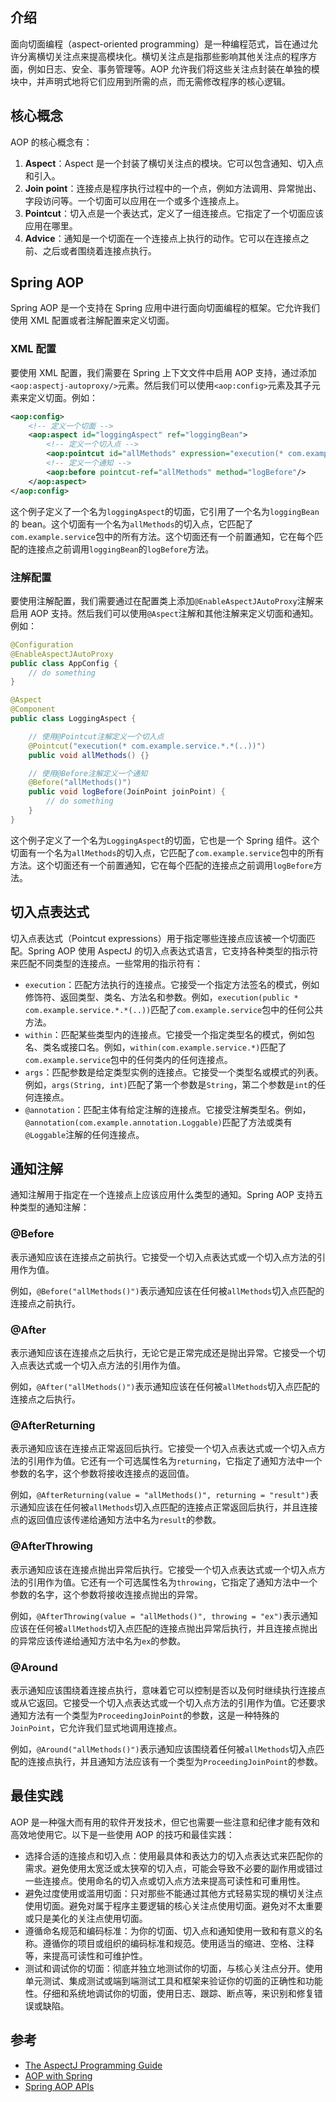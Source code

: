 ## 介绍

面向切面编程（aspect-oriented programming）是一种编程范式，旨在通过允许分离横切关注点来提高模块化。横切关注点是指那些影响其他关注点的程序方面，例如日志、安全、事务管理等。AOP 允许我们将这些关注点封装在单独的模块中，并声明式地将它们应用到所需的点，而无需修改程序的核心逻辑。

## 核心概念

AOP 的核心概念有：

1. **Aspect**：Aspect 是一个封装了横切关注点的模块。它可以包含通知、切入点和引入。
2. **Join point**：连接点是程序执行过程中的一个点，例如方法调用、异常抛出、字段访问等。一个切面可以应用在一个或多个连接点上。
3. **Pointcut**：切入点是一个表达式，定义了一组连接点。它指定了一个切面应该应用在哪里。
4. **Advice**：通知是一个切面在一个连接点上执行的动作。它可以在连接点之前、之后或者围绕着连接点执行。

## Spring AOP

Spring AOP 是一个支持在 Spring 应用中进行面向切面编程的框架。它允许我们使用 XML 配置或者注解配置来定义切面。

### XML 配置

要使用 XML 配置，我们需要在 Spring 上下文文件中启用 AOP 支持，通过添加`<aop:aspectj-autoproxy/>`元素。然后我们可以使用`<aop:config>`元素及其子元素来定义切面。例如：

```xml
<aop:config>
    <!-- 定义一个切面 -->
    <aop:aspect id="loggingAspect" ref="loggingBean">
        <!-- 定义一个切入点 -->
        <aop:pointcut id="allMethods" expression="execution(* com.example.service.*.*(..))"/>
        <!-- 定义一个通知 -->
        <aop:before pointcut-ref="allMethods" method="logBefore"/>
    </aop:aspect>
</aop:config>
```

这个例子定义了一个名为`loggingAspect`的切面，它引用了一个名为`loggingBean`的 bean。这个切面有一个名为`allMethods`的切入点，它匹配了`com.example.service`包中的所有方法。这个切面还有一个前置通知，它在每个匹配的连接点之前调用`loggingBean`的`logBefore`方法。

### 注解配置

要使用注解配置，我们需要通过在配置类上添加`@EnableAspectJAutoProxy`注解来启用 AOP 支持。然后我们可以使用`@Aspect`注解和其他注解来定义切面和通知。例如：

```java
@Configuration
@EnableAspectJAutoProxy
public class AppConfig {
    // do something
}

@Aspect
@Component
public class LoggingAspect {

    // 使用@Pointcut注解定义一个切入点
    @Pointcut("execution(* com.example.service.*.*(..))")
    public void allMethods() {}

    // 使用@Before注解定义一个通知
    @Before("allMethods()")
    public void logBefore(JoinPoint joinPoint) {
        // do something
    }
}
```

这个例子定义了一个名为`LoggingAspect`的切面，它也是一个 Spring 组件。这个切面有一个名为`allMethods`的切入点，它匹配了`com.example.service`包中的所有方法。这个切面还有一个前置通知，它在每个匹配的连接点之前调用`logBefore`方法。

## 切入点表达式

切入点表达式（Pointcut expressions）用于指定哪些连接点应该被一个切面匹配。Spring AOP 使用 AspectJ 的切入点表达式语言，它支持各种类型的指示符来匹配不同类型的连接点。一些常用的指示符有：

- `execution`：匹配方法执行的连接点。它接受一个指定方法签名的模式，例如修饰符、返回类型、类名、方法名和参数。例如，`execution(public * com.example.service.*.*(..))`匹配了`com.example.service`包中的任何公共方法。
- `within`：匹配某些类型内的连接点。它接受一个指定类型名的模式，例如包名、类名或接口名。例如，`within(com.example.service.*)`匹配了`com.example.service`包中的任何类内的任何连接点。
- `args`：匹配参数是给定类型实例的连接点。它接受一个类型名或模式的列表。例如，`args(String, int)`匹配了第一个参数是`String`，第二个参数是`int`的任何连接点。
- `@annotation`：匹配主体有给定注解的连接点。它接受注解类型名。例如，`@annotation(com.example.annotation.Loggable)`匹配了方法或类有`@Loggable`注解的任何连接点。

## 通知注解

通知注解用于指定在一个连接点上应该应用什么类型的通知。Spring AOP 支持五种类型的通知注解：

### @Before

表示通知应该在连接点之前执行。它接受一个切入点表达式或一个切入点方法的引用作为值。

例如，`@Before("allMethods()")`表示通知应该在任何被`allMethods`切入点匹配的连接点之前执行。

### @After

表示通知应该在连接点之后执行，无论它是正常完成还是抛出异常。它接受一个切入点表达式或一个切入点方法的引用作为值。

例如，`@After("allMethods()")`表示通知应该在任何被`allMethods`切入点匹配的连接点之后执行。

### @AfterReturning

表示通知应该在连接点正常返回后执行。它接受一个切入点表达式或一个切入点方法的引用作为值。它还有一个可选属性名为`returning`，它指定了通知方法中一个参数的名字，这个参数将接收连接点的返回值。

例如，`@AfterReturning(value = "allMethods()", returning = "result")`表示通知应该在任何被`allMethods`切入点匹配的连接点正常返回后执行，并且连接点的返回值应该传递给通知方法中名为`result`的参数。

### @AfterThrowing

表示通知应该在连接点抛出异常后执行。它接受一个切入点表达式或一个切入点方法的引用作为值。它还有一个可选属性名为`throwing`，它指定了通知方法中一个参数的名字，这个参数将接收连接点抛出的异常。

例如，`@AfterThrowing(value = "allMethods()", throwing = "ex")`表示通知应该在任何被`allMethods`切入点匹配的连接点抛出异常后执行，并且连接点抛出的异常应该传递给通知方法中名为`ex`的参数。

### @Around

表示通知应该围绕着连接点执行，意味着它可以控制是否以及何时继续执行连接点或从它返回。它接受一个切入点表达式或一个切入点方法的引用作为值。它还要求通知方法有一个类型为`ProceedingJoinPoint`的参数，这是一种特殊的`JoinPoint`，它允许我们显式地调用连接点。

例如，`@Around("allMethods()")`表示通知应该围绕着任何被`allMethods`切入点匹配的连接点执行，并且通知方法应该有一个类型为`ProceedingJoinPoint`的参数。

## 最佳实践

AOP 是一种强大而有用的软件开发技术，但它也需要一些注意和纪律才能有效和高效地使用它。以下是一些使用 AOP 的技巧和最佳实践：

- 选择合适的连接点和切入点：使用最具体和表达力的切入点表达式来匹配你的需求。避免使用太宽泛或太狭窄的切入点，可能会导致不必要的副作用或错过一些连接点。使用命名的切入点或切入点方法来提高可读性和可重用性。
- 避免过度使用或滥用切面：只对那些不能通过其他方式轻易实现的横切关注点使用切面。避免对属于程序主要逻辑的核心关注点使用切面。避免对不太重要或只是美化的关注点使用切面。
- 遵循命名规范和编码标准：为你的切面、切入点和通知使用一致和有意义的名称。遵循你的项目或组织的编码标准和规范。使用适当的缩进、空格、注释等，来提高可读性和可维护性。
- 测试和调试你的切面：彻底并独立地测试你的切面，与核心关注点分开。使用单元测试、集成测试或端到端测试工具和框架来验证你的切面的正确性和功能性。仔细和系统地调试你的切面，使用日志、跟踪、断点等，来识别和修复错误或缺陷。

## 参考

- [The AspectJ Programming Guide](https://www.eclipse.org/aspectj/doc/released/progguide/index.html)
- [AOP with Spring](https://docs.spring.io/spring/docs/current/spring-framework-reference/core.html#aop)
- [Spring AOP APIs](https://docs.spring.io/spring-framework/docs/current/reference/html/core.html#aop-api)
